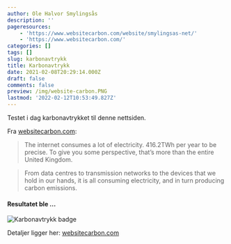 ```yaml
---
author: Ole Halvor Smylingsås
description: ''
pageresources:
    - 'https://www.websitecarbon.com/website/smylingsas-net/'
    - 'https://www.websitecarbon.com/'
categories: []
tags: []
slug: karbonavtrykk
title: Karbonavtrykk
date: 2021-02-08T20:29:14.000Z
draft: false
comments: false
preview: /img/website-carbon.PNG
lastmod: '2022-02-12T10:53:49.827Z'
---
```


Testet i dag karbonavtrykket til denne nettsiden. 
<!--more-->
Fra [websitecarbon.com](https://www.websitecarbon.com/):

> The internet consumes a lot of electricity. 416.2TWh per year to be precise. To give you some perspective, that’s more than the entire United Kingdom.

> From data centres to transmission networks to the devices that we hold in our hands, it is all consuming electricity, and in turn producing carbon emissions.

#### Resultatet ble ...
![Karbonavtrykk badge](/img/website-carbon.PNG)

Detaljer ligger her: [websitecarbon.com](https://www.websitecarbon.com/website/smylingsas-net/)
